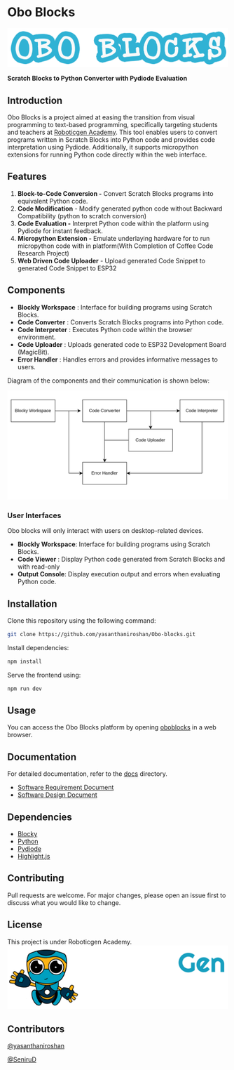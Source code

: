 # Obo Blocks 
![Obo Blocks](/src/assets/obo_blocks.png)

**Scratch Blocks to Python Converter with Pydiode Evaluation**

## Introduction

Obo Blocks is a project aimed at easing the transition from visual programming to text-based programming, specifically targeting students and teachers at [Roboticgen Academy](https://roboticgenacademy.com/). This tool enables users to convert programs written in Scratch Blocks into Python code and provides code interpretation using Pydiode. Additionally, it supports micropython extensions for running Python code directly within the web interface.


## Features

1. **Block-to-Code Conversion -** Convert Scratch Blocks programs into equivalent Python code.
2. **Code Modification** - Modify generated python code without Backward Compatibility (python to scratch conversion)
3. **Code Evaluation -** Interpret Python code within the platform using Pydiode for instant feedback.
4. **Micropython Extension -** Emulate underlaying hardware for to run micropython code with in platform(With Completion of Coffee Code Research Project)
5. **Web Driven Code Uploader** - Upload generated Code Snippet to generated Code Snippet to ESP32

## Components

- **Blockly Workspace** : Interface for building programs using Scratch Blocks.
- **Code Converter** : Converts Scratch Blocks programs into Python code.
- **Code Interpreter** : Executes Python code within the browser environment.
- **Code Uploader** : Uploads generated code to ESP32 Development Board (MagicBit).
- **Error Handler** : Handles errors and provides informative messages to users. 

Diagram of the components and their communication is shown below:

![Component Communication](docs/images/componentcommunication.png)

### User Interfaces

Obo blocks will only interact with users on desktop-related devices.

*   **Blockly Workspace**: Interface for building programs using Scratch Blocks.
*   **Code Viewer** : Display Python code generated from Scratch Blocks and with read-only
*   **Output Console**: Display execution output and errors when evaluating Python code.


## Installation

Clone this repository using the following command:

```bash
git clone https://github.com/yasanthaniroshan/Obo-blocks.git
```
Install dependencies:
```bash
npm install
```
Serve the frontend using:
```bash
npm run dev
```

## Usage

You can access the Obo Blocks platform by opening [oboblocks](https://oboblocks.roboticgenacademy.com/) in a web browser.

## Documentation

For detailed documentation, refer to the [docs](docs) directory.
- [Software Requirement Document](docs/SRS.md)
- [Software Design Document](docs/SDD.md)


## Dependencies

- [Blocky](https://developers.google.com/blockly)
- [Python](https://www.python.org/)
- [Pydiode](https://pyodide.org/en/stable/)
- [Highlight.js](https://highlightjs.org/)


## Contributing

Pull requests are welcome. For major changes, please open an issue first to discuss what you would like to change.

## License

This project is under Roboticgen Academy. 
![Roboticgen Academy](Frontend/Media/academyLogo.png)

## Contributors

[@yasanthaniroshan](https://github.com/yasanthaniroshan)

[@SeniruD](https://github.com/SeniruD)

